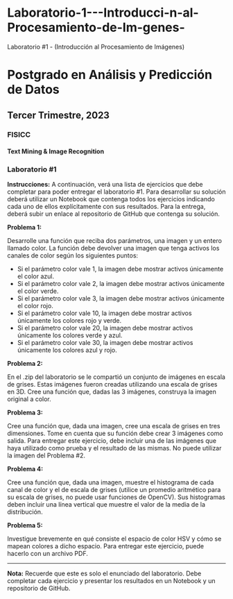 # Laboratorio-1---Introducci-n-al-Procesamiento-de-Im-genes-
Laboratorio #1 - (Introducción al Procesamiento de Imágenes)

# Postgrado en Análisis y Predicción de Datos
## Tercer Trimestre, 2023
### FISICC
#### Text Mining & Image Recognition
### Laboratorio #1

**Instrucciones:** A continuación, verá una lista de ejercicios que debe completar para poder entregar el laboratorio #1. Para desarrollar su solución deberá utilizar un Notebook que contenga todos los ejercicios indicando cada uno de ellos explícitamente con sus resultados. Para la entrega, deberá subir un enlace al repositorio de GitHub que contenga su solución.

**Problema 1:**

Desarrolle una función que reciba dos parámetros, una imagen y un entero llamado color. La función debe devolver una imagen que tenga activos los canales de color según los siguientes puntos:

- Si el parámetro color vale 1, la imagen debe mostrar activos únicamente el color azul.
- Si el parámetro color vale 2, la imagen debe mostrar activos únicamente el color verde.
- Si el parámetro color vale 3, la imagen debe mostrar activos únicamente el color rojo.
- Si el parámetro color vale 10, la imagen debe mostrar activos únicamente los colores rojo y verde.
- Si el parámetro color vale 20, la imagen debe mostrar activos únicamente los colores verde y azul.
- Si el parámetro color vale 30, la imagen debe mostrar activos únicamente los colores azul y rojo.

**Problema 2:**

En el .zip del laboratorio se le compartió un conjunto de imágenes en escala de grises. Estas imágenes fueron creadas utilizando una escala de grises en 3D. Cree una función que, dadas las 3 imágenes, construya la imagen original a color.

**Problema 3:**

Cree una función que, dada una imagen, cree una escala de grises en tres dimensiones. Tome en cuenta que su función debe crear 3 imágenes como salida. Para entregar este ejercicio, debe incluir una de las imágenes que haya utilizado como prueba y el resultado de las mismas. No puede utilizar la imagen del Problema #2.

**Problema 4:**

Cree una función que, dada una imagen, muestre el histograma de cada canal de color y el de escala de grises (utilice un promedio aritmético para su escala de grises, no puede usar funciones de OpenCV). Sus histogramas deben incluir una línea vertical que muestre el valor de la media de la distribución.

**Problema 5:**

Investigue brevemente en qué consiste el espacio de color HSV y cómo se mapean colores a dicho espacio. Para entregar este ejercicio, puede hacerlo con un archivo PDF.

---
**Nota:** Recuerde que este es solo el enunciado del laboratorio. Debe completar cada ejercicio y presentar los resultados en un Notebook y un repositorio de GitHub.
